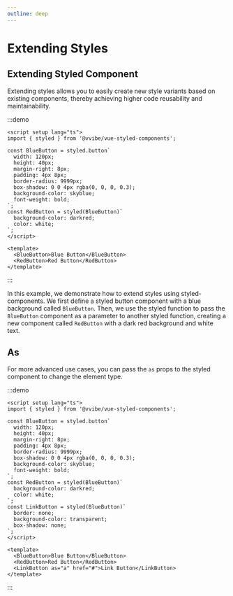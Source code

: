 ```yaml
---
outline: deep
---
```


# Extending Styles

## Extending Styled Component

Extending styles allows you to easily create new style variants based on existing components, thereby achieving higher
code reusability and maintainability.

:::demo

```vue
<script setup lang="ts">
import { styled } from '@vvibe/vue-styled-components';

const BlueButton = styled.button`
  width: 120px;
  height: 40px;
  margin-right: 8px;
  padding: 4px 8px;
  border-radius: 9999px;
  box-shadow: 0 0 4px rgba(0, 0, 0, 0.3);
  background-color: skyblue;
  font-weight: bold;
`;
const RedButton = styled(BlueButton)`
  background-color: darkred;
  color: white;
`;
</script>

<template>
  <BlueButton>Blue Button</BlueButton>
  <RedButton>Red Button</RedButton>
</template>
```

:::

In this example, we demonstrate how to extend styles using styled-components. We first define a styled button component
with a blue background called `BlueButton`. Then, we use the styled function to pass the `BlueButton` component as a
parameter to another styled function, creating a new component called `RedButton` with a dark red background and white
text.

## As

For more advanced use cases, you can pass the `as` props to the styled component to change the element type.

:::demo

```vue
<script setup lang="ts">
import { styled } from '@vvibe/vue-styled-components';

const BlueButton = styled.button`
  width: 120px;
  height: 40px;
  margin-right: 8px;
  padding: 4px 8px;
  border-radius: 9999px;
  box-shadow: 0 0 4px rgba(0, 0, 0, 0.3);
  background-color: skyblue;
  font-weight: bold;
`;
const RedButton = styled(BlueButton)`
  background-color: darkred;
  color: white;
`;
const LinkButton = styled(BlueButton)`
  border: none;
  background-color: transparent;
  box-shadow: none;
`;
</script>

<template>
  <BlueButton>Blue Button</BlueButton>
  <RedButton>Red Button</RedButton>
  <LinkButton as="a" href="#">Link Button</LinkButton>
</template>
```

:::
